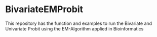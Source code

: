 # BivariateEMProbit
This repository has the function and examples to run the Bivariate and Univariate Probit using the EM-Algorithm applied in Bioinformatics
